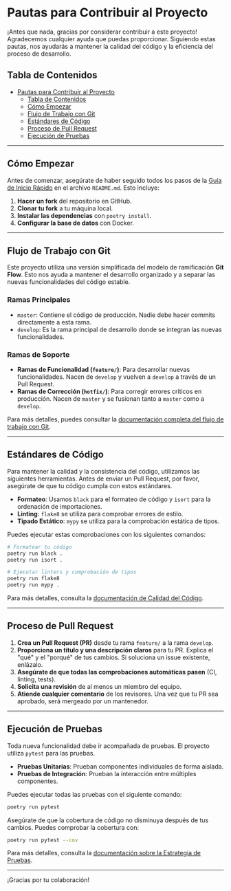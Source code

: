 # Pautas para Contribuir al Proyecto

¡Antes que nada, gracias por considerar contribuir a este proyecto! Agradecemos cualquier ayuda que puedas proporcionar. Siguiendo estas pautas, nos ayudarás a mantener la calidad del código y la eficiencia del proceso de desarrollo.

## Tabla de Contenidos

- [Pautas para Contribuir al Proyecto](#pautas-para-contribuir-al-proyecto)
  - [Tabla de Contenidos](#tabla-de-contenidos)
  - [Cómo Empezar](#cómo-empezar)
  - [Flujo de Trabajo con Git](#flujo-de-trabajo-con-git)
  - [Estándares de Código](#estándares-de-código)
  - [Proceso de Pull Request](#proceso-de-pull-request)
  - [Ejecución de Pruebas](#ejecución-de-pruebas)

---

## Cómo Empezar

Antes de comenzar, asegúrate de haber seguido todos los pasos de la [Guía de Inicio Rápido](README.md#guía-de-inicio-rápido) en el archivo `README.md`. Esto incluye:

1.  **Hacer un fork** del repositorio en GitHub.
2.  **Clonar tu fork** a tu máquina local.
3.  **Instalar las dependencias** con `poetry install`.
4.  **Configurar la base de datos** con Docker.

---

## Flujo de Trabajo con Git

Este proyecto utiliza una versión simplificada del modelo de ramificación **Git Flow**. Esto nos ayuda a mantener el desarrollo organizado y a separar las nuevas funcionalidades del código estable.

### Ramas Principales

-   `master`: Contiene el código de producción. Nadie debe hacer commits directamente a esta rama.
-   `develop`: Es la rama principal de desarrollo donde se integran las nuevas funcionalidades.

### Ramas de Soporte

-   **Ramas de Funcionalidad (`feature/`)**: Para desarrollar nuevas funcionalidades. Nacen de `develop` y vuelven a `develop` a través de un Pull Request.
-   **Ramas de Corrección (`hotfix/`)**: Para corregir errores críticos en producción. Nacen de `master` y se fusionan tanto a `master` como a `develop`.

Para más detalles, puedes consultar la [documentación completa del flujo de trabajo con Git](./docs/git/workflow.md).

---

## Estándares de Código

Para mantener la calidad y la consistencia del código, utilizamos las siguientes herramientas. Antes de enviar un Pull Request, por favor, asegúrate de que tu código cumpla con estos estándares.

-   **Formateo**: Usamos `black` para el formateo de código y `isort` para la ordenación de importaciones.
-   **Linting**: `flake8` se utiliza para comprobar errores de estilo.
-   **Tipado Estático**: `mypy` se utiliza para la comprobación estática de tipos.

Puedes ejecutar estas comprobaciones con los siguientes comandos:

```bash
# Formatear tu código
poetry run black .
poetry run isort .

# Ejecutar linters y comprobación de tipos
poetry run flake8
poetry run mypy .
```

Para más detalles, consulta la [documentación de Calidad del Código](./docs/quality/linting.md).

---

## Proceso de Pull Request

1.  **Crea un Pull Request (PR)** desde tu rama `feature/` a la rama `develop`.
2.  **Proporciona un título y una descripción claros** para tu PR. Explica el "qué" y el "porqué" de tus cambios. Si soluciona un issue existente, enlázalo.
3.  **Asegúrate de que todas las comprobaciones automáticas pasen** (CI, linting, tests).
4.  **Solicita una revisión** de al menos un miembro del equipo.
5.  **Atiende cualquier comentario** de los revisores. Una vez que tu PR sea aprobado, será mergeado por un mantenedor.

---

## Ejecución de Pruebas

Toda nueva funcionalidad debe ir acompañada de pruebas. El proyecto utiliza `pytest` para las pruebas.

-   **Pruebas Unitarias**: Prueban componentes individuales de forma aislada.
-   **Pruebas de Integración**: Prueban la interacción entre múltiples componentes.

Puedes ejecutar todas las pruebas con el siguiente comando:

```bash
poetry run pytest
```

Asegúrate de que la cobertura de código no disminuya después de tus cambios. Puedes comprobar la cobertura con:

```bash
poetry run pytest --cov
```

Para más detalles, consulta la [documentación sobre la Estrategia de Pruebas](./docs/quality/testing.md).

---

¡Gracias por tu colaboración! 